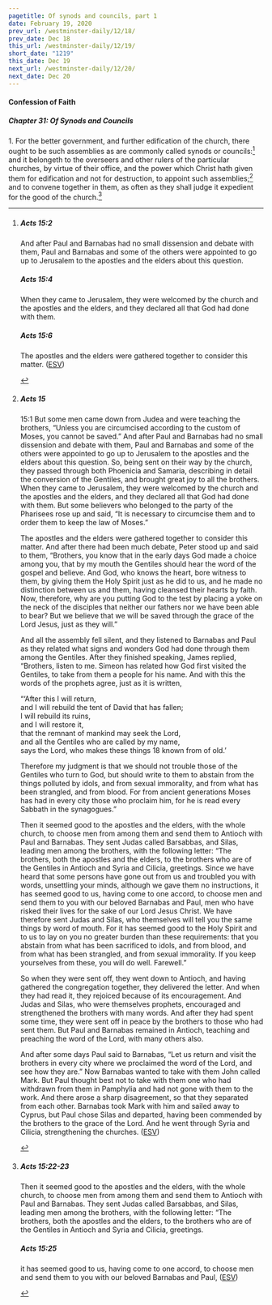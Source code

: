 ```yaml
---
pagetitle: Of synods and councils, part 1
date: February 19, 2020
prev_url: /westminster-daily/12/18/
prev_date: Dec 18
this_url: /westminster-daily/12/19/
short_date: "1219"
this_date: Dec 19
next_url: /westminster-daily/12/20/
next_date: Dec 20
---
```


#### Confession of Faith

##### Chapter 31: Of Synods and Councils

<span class="q">1.</span> For the better government, and further edification of the church, there ought to be such assemblies as are commonly called synods or councils:[^fnref:wcf1] and it belongeth to the overseers and other rulers of the particular churches, by virtue of their office, and the power which Christ hath given them for edification and not for destruction, to appoint such assemblies;[^fnref:wcf2] and to convene together in them, as often as they shall judge it expedient for the good of the church.[^fnref:wcf3]

[^fnref:wcf1]: <div class="esv"><h5>Acts 15:2</h5> <div class="esv-text"><p id="p44015002.01-1">And after Paul and Barnabas had no small dissension and debate with them, Paul and Barnabas and some of the others were appointed to go up to Jerusalem to the apostles and the elders about this question.</p> </div><h5>Acts 15:4</h5> <div class="esv-text"><p id="p44015004.01-2">When they came to Jerusalem, they were welcomed by the church and the apostles and the elders, and they declared all that God had done with them.</p> </div><h5>Acts 15:6</h5> <div class="esv-text"><p id="p44015006.01-3">The apostles and the elders were gathered together to consider this matter.  (<a href="http://www.esv.org" class="copyright">ESV</a>)</p> </div> </div>

[^fnref:wcf2]: <div class="esv"><h5>Acts 15</h5> <div class="esv-text"> <p id="p44015001.04-1"><span class="chapter-num" id="v44015001-1">15:1&nbsp;</span>But some men came down from Judea and were teaching the brothers, &#8220;Unless you are circumcised according to the custom of Moses, you cannot be saved.&#8221; And after Paul and Barnabas had no small dissension and debate with them, Paul and Barnabas and some of the others were appointed to go up to Jerusalem to the apostles and the elders about this question. So, being sent on their way by the church, they passed through both Phoenicia and Samaria, describing in detail the conversion of the Gentiles, and brought great joy to all the brothers. When they came to Jerusalem, they were welcomed by the church and the apostles and the elders, and they declared all that God had done with them. But some believers who belonged to the party of the Pharisees rose up and said, &#8220;It is necessary to circumcise them and to order them to keep the law of Moses.&#8221;</p>  <p id="p44015006.01-1">The apostles and the elders were gathered together to consider this matter. And after there had been much debate, Peter stood up and said to them, &#8220;Brothers, you know that in the early days God made a choice among you, that by my mouth the Gentiles should hear the word of the gospel and believe. And God, who knows the heart, bore witness to them, by giving them the Holy Spirit just as he did to us, and he made no distinction between us and them, having cleansed their hearts by faith. Now, therefore, why are you putting God to the test by placing a yoke on the neck of the disciples that neither our fathers nor we have been able to bear? But we believe that we will be saved through the grace of the Lord Jesus, just as they will.&#8221;</p>  <p id="p44015012.01-1">And all the assembly fell silent, and they listened to Barnabas and Paul as they related what signs and wonders God had done through them among the Gentiles. After they finished speaking, James replied, &#8220;Brothers, listen to me. Simeon has related how God first visited the Gentiles, to take from them a people for his name. And with this the words of the prophets agree, just as it is written,</p>  <div class="block-indent"> <p class="line-group" id="p44015016.01-1">&#8220;&#8216;After this I will return,<br /> and I will rebuild the tent of David that has fallen;<br /> I will rebuild its ruins,<br /> <span class="indent"></span> and I will restore it,<br />  that the remnant of mankind may seek the Lord,<br /> <span class="indent"></span>and all the Gentiles who are called by my name,<br /> <span class="indent"></span> says the Lord, who makes these things <span class="verse-num inline" id="v44015018-1">18&nbsp;</span>known from of old.&#8217;</p> </div>  <p class="same-paragraph" id="p44015019.01-1">Therefore my judgment is that we should not trouble those of the Gentiles who turn to God, but should write to them to abstain from the things polluted by idols, and from sexual immorality, and from what has been strangled, and from blood. For from ancient generations Moses has had in every city those who proclaim him, for he is read every Sabbath in the synagogues.&#8221;</p>   <p id="p44015022.07-1">Then it seemed good to the apostles and the elders, with the whole church, to choose men from among them and send them to Antioch with Paul and Barnabas. They sent Judas called Barsabbas, and Silas, leading men among the brothers, with the following letter: &#8220;The brothers, both the apostles and the elders, to the brothers who are of the Gentiles in Antioch and Syria and Cilicia, greetings. Since we have heard that some persons have gone out from us and troubled you with words, unsettling your minds, although we gave them no instructions, it has seemed good to us, having come to one accord, to choose men and send them to you with our beloved Barnabas and Paul, men who have risked their lives for the sake of our Lord Jesus Christ. We have therefore sent Judas and Silas, who themselves will tell you the same things by word of mouth. For it has seemed good to the Holy Spirit and to us to lay on you no greater burden than these requirements: that you abstain from what has been sacrificed to idols, and from blood, and from what has been strangled, and from sexual immorality. If you keep yourselves from these, you will do well. Farewell.&#8221;</p>  <p id="p44015030.01-1">So when they were sent off, they went down to Antioch, and having gathered the congregation together, they delivered the letter. And when they had read it, they rejoiced because of its encouragement. And Judas and Silas, who were themselves prophets, encouraged and strengthened the brothers with many words. And after they had spent some time, they were sent off in peace by the brothers to those who had sent them. But Paul and Barnabas remained in Antioch, teaching and preaching the word of the Lord, with many others also.</p>   <p id="p44015036.05-1">And after some days Paul said to Barnabas, &#8220;Let us return and visit the brothers in every city where we proclaimed the word of the Lord, and see how they are.&#8221; Now Barnabas wanted to take with them John called Mark. But Paul thought best not to take with them one who had withdrawn from them in Pamphylia and had not gone with them to the work. And there arose a sharp disagreement, so that they separated from each other. Barnabas took Mark with him and sailed away to Cyprus, but Paul chose Silas and departed, having been commended by the brothers to the grace of the Lord. And he went through Syria and Cilicia, strengthening the churches.  (<a href="http://www.esv.org" class="copyright">ESV</a>)</p> </div> </div>

[^fnref:wcf3]: <div class="esv"><h5>Acts 15:22-23</h5> <div class="esv-text"> <p id="p44015022.07-1">Then it seemed good to the apostles and the elders, with the whole church, to choose men from among them and send them to Antioch with Paul and Barnabas. They sent Judas called Barsabbas, and Silas, leading men among the brothers, with the following letter: &#8220;The brothers, both the apostles and the elders, to the brothers who are of the Gentiles in Antioch and Syria and Cilicia, greetings.</p> </div><h5>Acts 15:25</h5> <div class="esv-text"><p id="p44015025.01-2">it has seemed good to us, having come to one accord, to choose men and send them to you with our beloved Barnabas and Paul,  (<a href="http://www.esv.org" class="copyright">ESV</a>)</p> </div> </div>

